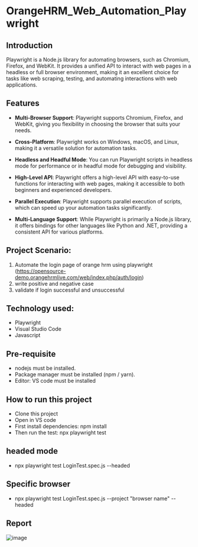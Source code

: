 # OrangeHRM_Web_Automation_Playwright

## Introduction
Playwright is a Node.js library for automating browsers, such as Chromium, Firefox, and WebKit. It provides a unified API to interact with web pages in a headless or full browser environment, making it an excellent choice for tasks like web scraping, testing, and automating interactions with web applications.
## Features
- **Multi-Browser Support**: Playwright supports Chromium, Firefox, and WebKit, giving you flexibility in choosing the browser that suits your needs.

- **Cross-Platform**: Playwright works on Windows, macOS, and Linux, making it a versatile solution for automation tasks.

- **Headless and Headful Mode**: You can run Playwright scripts in headless mode for performance or in headful mode for debugging and visibility.

- **High-Level API**: Playwright offers a high-level API with easy-to-use functions for interacting with web pages, making it accessible to both beginners and experienced developers.

- **Parallel Execution**: Playwright supports parallel execution of scripts, which can speed up your automation tasks significantly.

- **Multi-Language Support**: While Playwright is primarily a Node.js library, it offers bindings for other languages like Python and .NET, providing a consistent API for various platforms.

## Project Scenario:
1. Automate the login page of orange hrm using playwright (https://opensource-demo.orangehrmlive.com/web/index.php/auth/login)
2. write positive and negative case
3. validate if login successful and unsuccessful

## Technology used:
- Playwright
- Visual Studio Code
- Javascript

## Pre-requisite
- nodejs must be installed.
- Package manager must be installed (npm / yarn).
- Editor: VS code must be installed
## How to run this project
- Clone this project
- Open in VS code
- First install dependencies: npm install
- Then run the test: npx playwright test
## headed mode
- npx playwright test LoginTest.spec.js --headed
## Specific browser
-  npx playwright test LoginTest.spec.js --project "browser name" --headed
## Report
![image](https://github.com/Himu143/Web-Automation-Playwright/assets/78273243/528a6b3d-dcc6-4c9e-a769-508746dfaec9)

